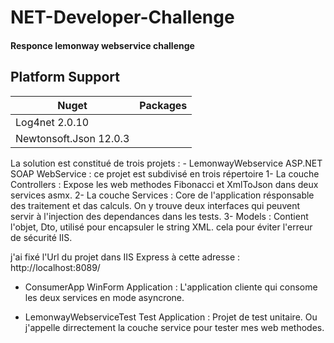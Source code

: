 # NET-Developer-Challenge

#### Responce lemonway webservice challenge
## Platform Support

|Nuget|Packages|
| ------------------- | :------------------: |
|Log4net 2.0.10|
|Newtonsoft.Json 12.0.3|


<p>
La solution est constitué de trois projets : 
  - LemonwayWebservice ASP.NET SOAP WebService : ce projet est subdivisé en trois répertoire 
       1- La couche Controllers : Expose les web methodes Fibonacci et XmlToJson dans deux services asmx.
       2- La couche Services : Core de l'application résponsable des traitement et das calculs. On y trouve deux interfaces qui peuvent servir à l'injection des dependances dans les tests.   
       3- Models : Contient l'objet, Dto, utilisé pour encapsuler le string XML. cela pour éviter l'erreur 	de sécurité IIS. 

j'ai fixé l'Url du projet dans IIS Express à cette adresse : http://localhost:8089/

      

  - ConsumerApp WinForm Application : L'application cliente qui consome les deux services en mode 		asyncrone.

  - LemonwayWebserviceTest Test Application : Projet de test unitaire. Ou j'appelle dirrectement la couche service pour tester mes web methodes.
   
</p>
